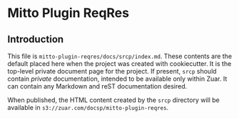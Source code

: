 # Mitto Plugin ReqRes

## Introduction

This file is `mitto-plugin-reqres/docs/srcp/index.md`.  These contents are the
default placed here when the project was created with cookiecutter.  It is the top-level
private document page for the project.  If present, `srcp` should contain *private*
documentation, intended to be available only within Zuar.  It can contain any Markdown
and reST documentation desired.

When published, the HTML content created by the `srcp` directory will be available in
`s3://zuar.com/docsp/mitto-plugin-reqres`.
